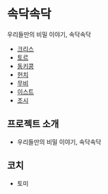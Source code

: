# 속닥속닥
우리들만의 비밀 이야기, 속닥속닥

- [크리스](Chris.md)
- [토르](Thor.md)
- [동키콩](DonkeyKong.md)
- [헌치](hunch.md)
- [무비](movie.md)
- [이스트](east.md)
- [조시](josh.md)

## 프로젝트 소개
- 우리들만의 비밀 이야기, 속닥속닥

## 코치
- 토미
